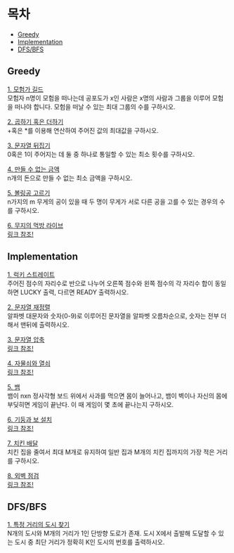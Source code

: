 # 목차
 * [Greedy](./README.md#greedy)<br>
 * [Implementation](./README.md#implementation)<br>
 * [DFS/BFS](./README.md#dfsbfs)

## Greedy
[1. 모험가 길드](./adventure.py)<br>
모험자 n명이 모험을 떠나는데 공포도가 x인 사람은 x명의 사람과 그룹을 이루어 모험을 떠나야 합니다. 모험을 떠날 수 있는 최대 그룹의 수를 구하시오.<br>

[2. 곱하기 혹은 더하기](./mul_sum.py)<br>
+혹은 \*를 이용해 연산하여 주어진 값의 최대값을 구하시오.<br>

[3. 문자열 뒤집기](./reverse_str.py)<br>
0혹은 1이 주어지는 데 둘 중 하나로 통일할 수 있는 최소 횟수를 구하시오.<br>

[4. 만들 수 없는 금액](./cant_make.py)<br>
n개의 돈으로 만들 수 없는 최소 금액을 구하시오.<br>

[5. 볼링공 고르기](./pick_ball.py)<br>
n가지의 m 무게의 공이 있을 때 두 명이 무게가 서로 다른 공을 고를 수 있는 경우의 수를 구하시오.<br>

[6. 무지의 먹방 라이브](./mukbang.py)<br>
[링크 참조!](https://programmers.co.kr/learn/courses/30/lessons/42891)


## Implementation
[1. 럭키 스트레이트](./lucky.py)<br>
주어진 점수의 자리수로 반으로 나누어 오른쪽 점수와 왼쪽 점수의 각 자리수 합이 동일하면 LUCKY 출력, 다르면 READY 출력하시오.<br>

[2. 문자열 재정렬](./sorted_str.py)<br>
알파벳 대문자와 숫자(0-9)로 이루어진 문자열을 알파벳 오름차순으로, 숫자는 전부 더해서 맨뒤에 출력하시오.<br>

[3. 문자열 압축](./short_str.py)<br>
[링크 참조!](https://programmers.co.kr/learn/courses/30/lessons/60057)<br>

[4. 자물쇠와 열쇠](./key.py)<br>
[링크 참조!](https://programmers.co.kr/learn/courses/30/lessons/60059)<br>

[5. 뱀](./snake.py)<br>
뱀이 nxn 정사각형 보드 위에서 사과를 먹으면 몸이 늘어나고, 뱀이 벽이나 자신의 몸에 부딪히면 게임이 끝난다. 이 때 게임이 몇 초에 끝나는지 구하시오.<br>

[6. 기둥과 보 설치](./pillar.py)<br>
[링크 참조!](https://programmers.co.kr/learn/courses/30/lessons/60061)<br>

[7. 치킨 배달](./chicken.py)<br>
치킨 집을 줄여서 최대 M개로 유지하여 일반 집과 M개의 치킨 집까지의 가장 적은 거리를 구하시오.<br>

[8. 외벽 점검](./wall.py)<br>
[링크 참조!](https://programmers.co.kr/learn/courses/30/lessons/60062)


## DFS/BFS
[1. 특정 거리의 도시 찾기](./find_city.py)<br>
N개의 도시와 M개의 거리가 1인 단방향 도로가 존재. 도시 X에서 출발해 도달할 수 있는 도시 중 최단 거리가 정확히 K인 도시의 번호를 출력하시오.
